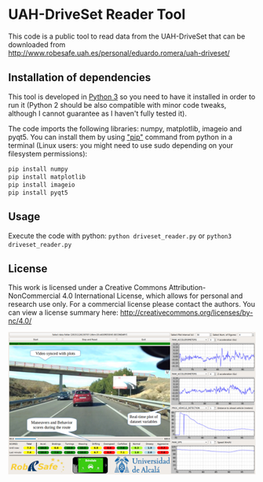 # UAH-DriveSet Reader Tool
This code is a public tool to read data from the UAH-DriveSet that can be downloaded from http://www.robesafe.uah.es/personal/eduardo.romera/uah-driveset/

## Installation of dependencies

This tool is developed in [Python 3](https://www.python.org/downloads/) so you need to have it installed in order to run it  (Python 2 should be also compatible with minor code tweaks, although I cannot guarantee as I haven't fully tested it).

The code imports the following libraries: numpy, matplotlib, imageio and pyqt5. 
You can install them by using ["pip"](https://pip.pypa.io/en/stable/installing/) command from python in a terminal (Linux users: you might need to use sudo depending on your filesystem permissions): 

```
pip install numpy
pip install matplotlib
pip install imageio
pip install pyqt5
``` 

## Usage

Execute the code with python: `python driveset_reader.py` or `python3 driveset_reader.py`

## License

This work is licensed under a Creative Commons Attribution-NonCommercial 4.0 International License, which allows for personal and research use only. For a commercial license please contact the authors. You can view a license summary here: http://creativecommons.org/licenses/by-nc/4.0/

![](/screenshot.png)

